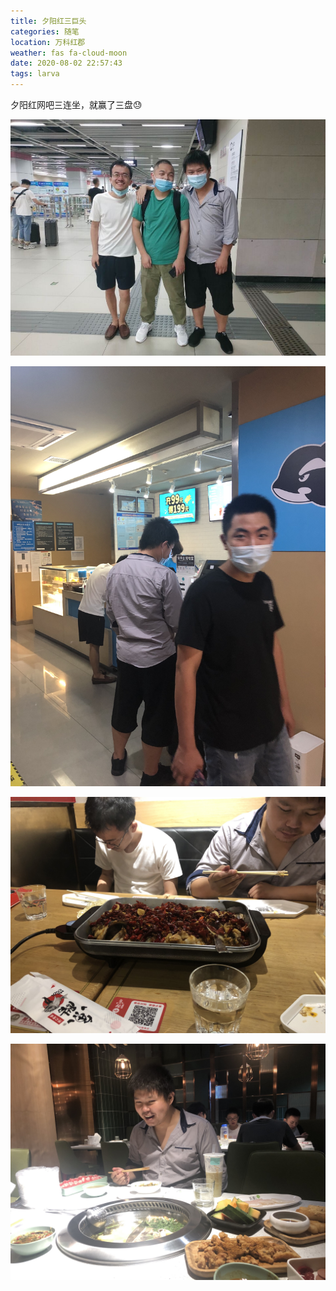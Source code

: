 ```yaml
---
title: 夕阳红三巨头
categories: 随笔
location: 万科红郡
weather: fas fa-cloud-moon
date: 2020-08-02 22:57:43
tags: larva
---
```


夕阳红网吧三连坐，就赢了三盘😓

![IMG_1561](/IMG_1561.jpg)

<!-- more -->

![IMG_4045](/IMG_4045.jpg)

![IMG_3890](/IMG_3890.jpg)

![IMG_3940](/IMG_3940.jpg)